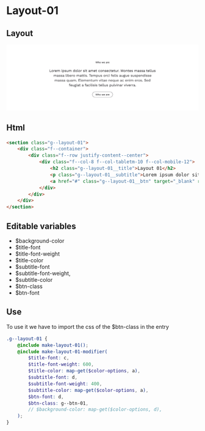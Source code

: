 # Layout-01

## Layout

![alt text][layout-01]

[layout-01]: /src/img/global-components/layout/layout-01.png

## Html

```html
<section class="g--layout-01">
    <div class="f--container">
        <div class="f--row justify-content--center">
            <div class="f--col-8 f--col-tabletm-10 f--col-mobile-12">
                <h2 class="g--layout-01__title">Layout 01</h2>
                <p class="g--layout-01__subtitle">Lorem ipsum dolor sit amet consectetur. Montes massa tellus massa libero mattis. Tempus orci felis augue suspendisse massa quam. Elementum vitae neque ac enim eros. Sed feugiat a facilisis tellus pulvinar viverra.</p>
                <a href="#" class="g--layout-01__btn" target="_blank" rel="noopener noreferrer">Who we are</a>
            </div>
        </div>
    </div>
</section>
```

## Editable variables

- $background-color
- $title-font
- $title-font-weight
- $title-color
- $subtitle-font
- $subtitle-font-weight,
- $subtitle-color
- $btn-class
- $btn-font

## Use

To use it we have to import the css of the $btn-class in the entry

```scss
.g--layout-01 {
    @include make-layout-01();
    @include make-layout-01-modifier(
        $title-font: c,
        $title-font-weight: 600,
        $title-color: map-get($color-options, a),
        $subtitle-font: d,
        $subtitle-font-weight: 400,
        $subtitle-color: map-get($color-options, a),
        $btn-font: d,
        $btn-class: g--btn-01,
        // $background-color: map-get($color-options, d),
    );
}
```
